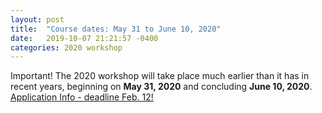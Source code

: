 ```yaml
---
layout: post
title:  "Course dates: May 31 to June 10, 2020"
date:   2019-10-07 21:21:57 -0400
categories: 2020 workshop
---
```

Important! The 2020 workshop will take place much earlier than it has in recent years, beginning on **May 31, 2020** and concluding **June 10, 2020**. [Application Info - deadline Feb. 12!](https://www.mbl.edu/education/courses/workshop-on-molecular-evolution/)

